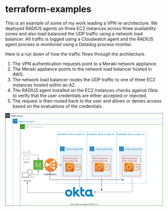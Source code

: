 # terraform-examples

This is an example of some of my work leading a VPN re-architecture. We deployed RADIUS agents on three EC2 instances across three availability zones and also load balanced the UDP traffic using a network load balancer. All traffic is logged using a Cloudwatch agent and the RADIUS agent process is monitored using a Datadog process monitor. 

Here is a run down of how the traffic flows through the architecture. 

1. The VPN authentication requests point to a Meraki network appliance. 
2. The Meraki appliance points to the network load balancer hosted in AWS.
3. The network load balancer routes the UDP traffic to one of three EC2 instances hosted within an AZ.
4. The RADIUS agent installed on the EC2 instances checks against Okta to verify that the user credentials are either accepted or rejected.
5. The request is then routed back to the user and allows or denies access based on the evaluations of the credentials. 


![Alt text](./radius-agent-server.svg)
